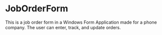 # JobOrderForm
This is a job order form in a Windows Form Application made for a phone company. The user can enter, track, and update orders.
